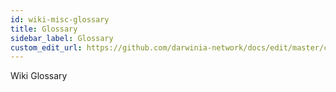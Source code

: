 ```yaml
---
id: wiki-misc-glossary
title: Glossary
sidebar_label: Glossary
custom_edit_url: https://github.com/darwinia-network/docs/edit/master/content/zh-CN/wiki-misc-glossary.md
---
```


Wiki Glossary